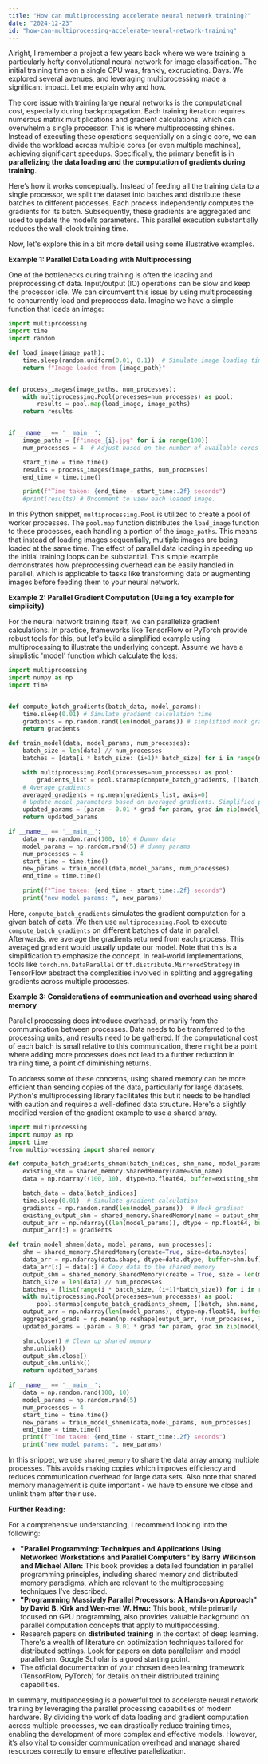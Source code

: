 ```yaml
---
title: "How can multiprocessing accelerate neural network training?"
date: "2024-12-23"
id: "how-can-multiprocessing-accelerate-neural-network-training"
---
```


Alright,  I remember a project a few years back where we were training a particularly hefty convolutional neural network for image classification. The initial training time on a single CPU was, frankly, excruciating. Days. We explored several avenues, and leveraging multiprocessing made a significant impact. Let me explain why and how.

The core issue with training large neural networks is the computational cost, especially during backpropagation. Each training iteration requires numerous matrix multiplications and gradient calculations, which can overwhelm a single processor. This is where multiprocessing shines. Instead of executing these operations sequentially on a single core, we can divide the workload across multiple cores (or even multiple machines), achieving significant speedups. Specifically, the primary benefit is in **parallelizing the data loading and the computation of gradients during training**.

Here’s how it works conceptually. Instead of feeding all the training data to a single processor, we split the dataset into batches and distribute these batches to different processes. Each process independently computes the gradients for its batch. Subsequently, these gradients are aggregated and used to update the model’s parameters. This parallel execution substantially reduces the wall-clock training time.

Now, let's explore this in a bit more detail using some illustrative examples.

**Example 1: Parallel Data Loading with Multiprocessing**

One of the bottlenecks during training is often the loading and preprocessing of data. Input/output (IO) operations can be slow and keep the processor idle. We can circumvent this issue by using multiprocessing to concurrently load and preprocess data. Imagine we have a simple function that loads an image:

```python
import multiprocessing
import time
import random

def load_image(image_path):
    time.sleep(random.uniform(0.01, 0.1))  # Simulate image loading time
    return f"Image loaded from {image_path}"


def process_images(image_paths, num_processes):
    with multiprocessing.Pool(processes=num_processes) as pool:
        results = pool.map(load_image, image_paths)
    return results


if __name__ == '__main__':
    image_paths = [f"image_{i}.jpg" for i in range(100)]
    num_processes = 4  # Adjust based on the number of available cores

    start_time = time.time()
    results = process_images(image_paths, num_processes)
    end_time = time.time()

    print(f"Time taken: {end_time - start_time:.2f} seconds")
    #print(results) # Uncomment to view each loaded image.
```

In this Python snippet, `multiprocessing.Pool` is utilized to create a pool of worker processes. The `pool.map` function distributes the `load_image` function to these processes, each handling a portion of the `image_paths`. This means that instead of loading images sequentially, multiple images are being loaded at the same time. The effect of parallel data loading in speeding up the initial training loops can be substantial. This simple example demonstrates how preprocessing overhead can be easily handled in parallel, which is applicable to tasks like transforming data or augmenting images before feeding them to your neural network.

**Example 2: Parallel Gradient Computation (Using a toy example for simplicity)**

For the neural network training itself, we can parallelize gradient calculations. In practice, frameworks like TensorFlow or PyTorch provide robust tools for this, but let's build a simplified example using multiprocessing to illustrate the underlying concept. Assume we have a simplistic 'model' function which calculate the loss:

```python
import multiprocessing
import numpy as np
import time


def compute_batch_gradients(batch_data, model_params):
    time.sleep(0.01) # Simulate gradient calculation time
    gradients = np.random.rand(len(model_params)) # simplified mock gradient
    return gradients

def train_model(data, model_params, num_processes):
    batch_size = len(data) // num_processes
    batches = [data[i * batch_size: (i+1)* batch_size] for i in range(num_processes)]

    with multiprocessing.Pool(processes=num_processes) as pool:
        gradients_list = pool.starmap(compute_batch_gradients, [(batch, model_params) for batch in batches])
    # Average gradients
    averaged_gradients = np.mean(gradients_list, axis=0)
    # Update model parameters based on averaged gradients. Simplified process.
    updated_params = [param - 0.01 * grad for param, grad in zip(model_params, averaged_gradients)]
    return updated_params

if __name__ == '__main__':
    data = np.random.rand(100, 10) # Dummy data
    model_params = np.random.rand(5) # dummy params
    num_processes = 4
    start_time = time.time()
    new_params = train_model(data,model_params, num_processes)
    end_time = time.time()

    print(f"Time taken: {end_time - start_time:.2f} seconds")
    print("new model params: ", new_params)
```

Here, `compute_batch_gradients` simulates the gradient computation for a given batch of data. We then use `multiprocessing.Pool` to execute `compute_batch_gradients` on different batches of data in parallel. Afterwards, we average the gradients returned from each process. This averaged gradient would usually update our model. Note that this is a simplification to emphasize the concept. In real-world implementations, tools like `torch.nn.DataParallel` or `tf.distribute.MirroredStrategy` in TensorFlow abstract the complexities involved in splitting and aggregating gradients across multiple processes.

**Example 3: Considerations of communication and overhead using shared memory**

Parallel processing does introduce overhead, primarily from the communication between processes. Data needs to be transferred to the processing units, and results need to be gathered. If the computational cost of each batch is small relative to this communication, there might be a point where adding more processes does not lead to a further reduction in training time, a point of diminishing returns.

To address some of these concerns, using shared memory can be more efficient than sending copies of the data, particularly for large datasets. Python's multiprocessing library facilitates this but it needs to be handled with caution and requires a well-defined data structure. Here's a slightly modified version of the gradient example to use a shared array.

```python
import multiprocessing
import numpy as np
import time
from multiprocessing import shared_memory

def compute_batch_gradients_shmem(batch_indices, shm_name, model_params, output_shm_name):
    existing_shm = shared_memory.SharedMemory(name=shm_name)
    data = np.ndarray((100, 10), dtype=np.float64, buffer=existing_shm.buf) # Assumes array of 100x10 shape in shmem

    batch_data = data[batch_indices]
    time.sleep(0.01)  # Simulate gradient calculation
    gradients = np.random.rand(len(model_params))  # Mock gradient
    existing_output_shm = shared_memory.SharedMemory(name = output_shm_name)
    output_arr = np.ndarray((len(model_params)), dtype = np.float64, buffer=existing_output_shm.buf)
    output_arr[:] = gradients

def train_model_shmem(data, model_params, num_processes):
    shm = shared_memory.SharedMemory(create=True, size=data.nbytes)
    data_arr = np.ndarray(data.shape, dtype=data.dtype, buffer=shm.buf)
    data_arr[:] = data[:] # Copy data to the shared memory
    output_shm = shared_memory.SharedMemory(create = True, size = len(model_params)*8) # 8 for float64
    batch_size = len(data) // num_processes
    batches = [list(range(i * batch_size, (i+1)*batch_size)) for i in range(num_processes)]
    with multiprocessing.Pool(processes=num_processes) as pool:
        pool.starmap(compute_batch_gradients_shmem, [(batch, shm.name, model_params, output_shm.name) for batch in batches])
    output_arr = np.ndarray(len(model_params), dtype=np.float64, buffer=output_shm.buf)
    aggregated_grads = np.mean(np.reshape(output_arr, (num_processes, len(model_params))), axis=0)
    updated_params = [param - 0.01 * grad for param, grad in zip(model_params, aggregated_grads)]

    shm.close() # Clean up shared memory
    shm.unlink()
    output_shm.close()
    output_shm.unlink()
    return updated_params

if __name__ == '__main__':
    data = np.random.rand(100, 10)
    model_params = np.random.rand(5)
    num_processes = 4
    start_time = time.time()
    new_params = train_model_shmem(data,model_params, num_processes)
    end_time = time.time()
    print(f"Time taken: {end_time - start_time:.2f} seconds")
    print("new model params: ", new_params)
```
In this snippet, we use `shared_memory` to share the data array among multiple processes. This avoids making copies which improves efficiency and reduces communication overhead for large data sets. Also note that shared memory management is quite important - we have to ensure we close and unlink them after their use.

**Further Reading:**

For a comprehensive understanding, I recommend looking into the following:

*   **"Parallel Programming: Techniques and Applications Using Networked Workstations and Parallel Computers" by Barry Wilkinson and Michael Allen:** This book provides a detailed foundation in parallel programming principles, including shared memory and distributed memory paradigms, which are relevant to the multiprocessing techniques I’ve described.
*   **"Programming Massively Parallel Processors: A Hands-on Approach" by David B. Kirk and Wen-mei W. Hwu:** This book, while primarily focused on GPU programming, also provides valuable background on parallel computation concepts that apply to multiprocessing.
*   Research papers on **distributed training** in the context of deep learning. There's a wealth of literature on optimization techniques tailored for distributed settings. Look for papers on data parallelism and model parallelism. Google Scholar is a good starting point.
*   The official documentation of your chosen deep learning framework (TensorFlow, PyTorch) for details on their distributed training capabilities.

In summary, multiprocessing is a powerful tool to accelerate neural network training by leveraging the parallel processing capabilities of modern hardware. By dividing the work of data loading and gradient computation across multiple processes, we can drastically reduce training times, enabling the development of more complex and effective models. However, it’s also vital to consider communication overhead and manage shared resources correctly to ensure effective parallelization.

